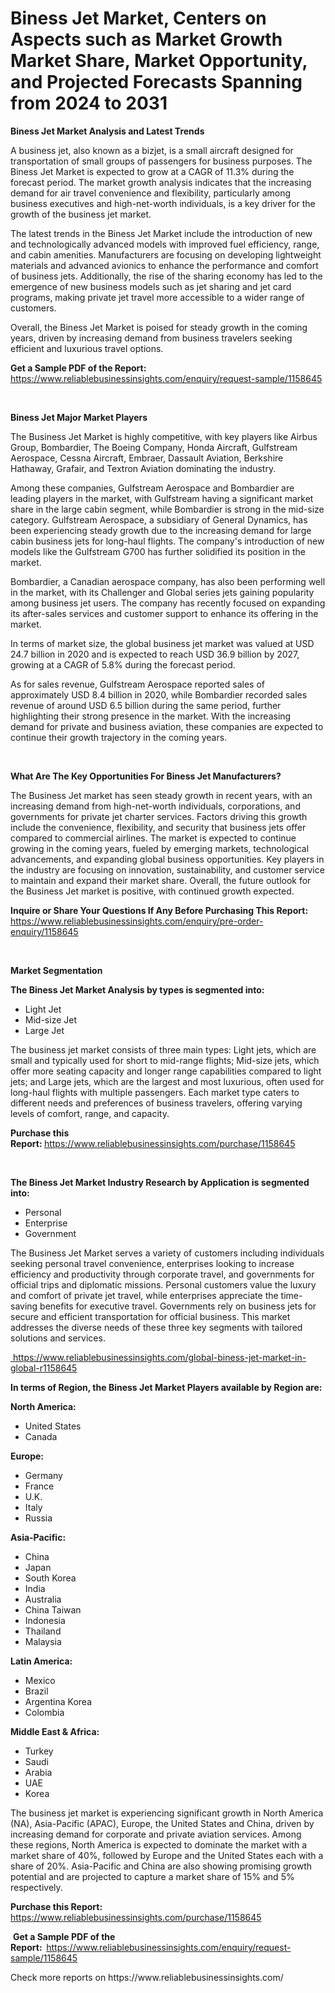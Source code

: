 <p><h1>Biness Jet Market, Centers on Aspects such as Market Growth Market Share, Market Opportunity, and Projected Forecasts Spanning from 2024 to 2031</h1></p><p><strong>Biness Jet Market Analysis and Latest Trends</strong></p>
<p><p>A business jet, also known as a bizjet, is a small aircraft designed for transportation of small groups of passengers for business purposes. The Biness Jet Market is expected to grow at a CAGR of 11.3% during the forecast period. The market growth analysis indicates that the increasing demand for air travel convenience and flexibility, particularly among business executives and high-net-worth individuals, is a key driver for the growth of the business jet market. </p><p>The latest trends in the Biness Jet Market include the introduction of new and technologically advanced models with improved fuel efficiency, range, and cabin amenities. Manufacturers are focusing on developing lightweight materials and advanced avionics to enhance the performance and comfort of business jets. Additionally, the rise of the sharing economy has led to the emergence of new business models such as jet sharing and jet card programs, making private jet travel more accessible to a wider range of customers.</p><p>Overall, the Biness Jet Market is poised for steady growth in the coming years, driven by increasing demand from business travelers seeking efficient and luxurious travel options.</p></p>
<p><strong>Get a Sample PDF of the Report:&nbsp;</strong> <a href="https://www.reliablebusinessinsights.com/enquiry/request-sample/1158645">https://www.reliablebusinessinsights.com/enquiry/request-sample/1158645</a></p>
<p>&nbsp;</p>
<p><strong>Biness Jet Major Market Players</strong></p>
<p><p>The Business Jet Market is highly competitive, with key players like Airbus Group, Bombardier, The Boeing Company, Honda Aircraft, Gulfstream Aerospace, Cessna Aircraft, Embraer, Dassault Aviation, Berkshire Hathaway, Grafair, and Textron Aviation dominating the industry. </p><p>Among these companies, Gulfstream Aerospace and Bombardier are leading players in the market, with Gulfstream having a significant market share in the large cabin segment, while Bombardier is strong in the mid-size category. Gulfstream Aerospace, a subsidiary of General Dynamics, has been experiencing steady growth due to the increasing demand for large cabin business jets for long-haul flights. The company's introduction of new models like the Gulfstream G700 has further solidified its position in the market. </p><p>Bombardier, a Canadian aerospace company, has also been performing well in the market, with its Challenger and Global series jets gaining popularity among business jet users. The company has recently focused on expanding its after-sales services and customer support to enhance its offering in the market. </p><p>In terms of market size, the global business jet market was valued at USD 24.7 billion in 2020 and is expected to reach USD 36.9 billion by 2027, growing at a CAGR of 5.8% during the forecast period. </p><p>As for sales revenue, Gulfstream Aerospace reported sales of approximately USD 8.4 billion in 2020, while Bombardier recorded sales revenue of around USD 6.5 billion during the same period, further highlighting their strong presence in the market. With the increasing demand for private and business aviation, these companies are expected to continue their growth trajectory in the coming years.</p></p>
<p>&nbsp;</p>
<p><strong>What Are The Key Opportunities For Biness Jet Manufacturers?</strong></p>
<p><p>The Business Jet market has seen steady growth in recent years, with an increasing demand from high-net-worth individuals, corporations, and governments for private jet charter services. Factors driving this growth include the convenience, flexibility, and security that business jets offer compared to commercial airlines. The market is expected to continue growing in the coming years, fueled by emerging markets, technological advancements, and expanding global business opportunities. Key players in the industry are focusing on innovation, sustainability, and customer service to maintain and expand their market share. Overall, the future outlook for the Business Jet market is positive, with continued growth expected.</p></p>
<p><strong>Inquire or Share Your Questions If Any Before Purchasing This Report:</strong> <a href="https://www.reliablebusinessinsights.com/enquiry/pre-order-enquiry/1158645">https://www.reliablebusinessinsights.com/enquiry/pre-order-enquiry/1158645</a></p>
<p>&nbsp;</p>
<p><strong>Market Segmentation</strong></p>
<p><strong>The Biness Jet Market Analysis by types is segmented into:</strong></p>
<p><ul><li>Light Jet</li><li>Mid-size Jet</li><li>Large Jet</li></ul></p>
<p><p>The business jet market consists of three main types: Light jets, which are small and typically used for short to mid-range flights; Mid-size jets, which offer more seating capacity and longer range capabilities compared to light jets; and Large jets, which are the largest and most luxurious, often used for long-haul flights with multiple passengers. Each market type caters to different needs and preferences of business travelers, offering varying levels of comfort, range, and capacity.</p></p>
<p><strong>Purchase this Report:&nbsp;</strong><a href="https://www.reliablebusinessinsights.com/purchase/1158645">https://www.reliablebusinessinsights.com/purchase/1158645</a></p>
<p>&nbsp;</p>
<p><strong>The Biness Jet Market Industry Research by Application is segmented into:</strong></p>
<p><ul><li>Personal</li><li>Enterprise</li><li>Government</li></ul></p>
<p><p>The Business Jet Market serves a variety of customers including individuals seeking personal travel convenience, enterprises looking to increase efficiency and productivity through corporate travel, and governments for official trips and diplomatic missions. Personal customers value the luxury and comfort of private jet travel, while enterprises appreciate the time-saving benefits for executive travel. Governments rely on business jets for secure and efficient transportation for official business. This market addresses the diverse needs of these three key segments with tailored solutions and services.</p></p>
<p><a href="https://www.reliablebusinessinsights.com/global-biness-jet-market-in-global-r1158645">&nbsp;https://www.reliablebusinessinsights.com/global-biness-jet-market-in-global-r1158645</a></p>
<p><strong>In terms of Region, the Biness Jet Market Players available by Region are:</strong></p>
<p>
    <p> <strong> North America: </strong>
        <ul>
            <li>United States</li>
            <li>Canada</li>
        </ul>
        </p> 
    <p> <strong> Europe: </strong>
        <ul>
            <li>Germany</li>
            <li>France</li>
            <li>U.K.</li>
            <li>Italy</li>
            <li>Russia</li>
        </ul>
        </p> 
    <p> <strong> Asia-Pacific: </strong>
        <ul>
            <li>China</li>
            <li>Japan</li>
            <li>South Korea</li>
            <li>India</li>
            <li>Australia</li>
            <li>China Taiwan</li>
            <li>Indonesia</li>
            <li>Thailand</li>
            <li>Malaysia</li>
        </ul>
        </p> 
    <p> <strong> Latin America: </strong>
        <ul>
            <li>Mexico</li>
            <li>Brazil</li>
            <li>Argentina Korea</li>
            <li>Colombia</li>
        </ul>
        </p> 
    <p> <strong> Middle East & Africa: </strong>
        <ul>
            <li>Turkey</li>
            <li>Saudi</li>
            <li>Arabia</li>
            <li>UAE</li>
            <li>Korea</li>
        </ul>
    </p>
    </p>
<p><p>The business jet market is experiencing significant growth in North America (NA), Asia-Pacific (APAC), Europe, the United States and China, driven by increasing demand for corporate and private aviation services. Among these regions, North America is expected to dominate the market with a market share of 40%, followed by Europe and the United States each with a share of 20%. Asia-Pacific and China are also showing promising growth potential and are projected to capture a market share of 15% and 5% respectively.</p></p>
<p><strong>Purchase this Report: </strong><a href="https://www.reliablebusinessinsights.com/purchase/1158645">https://www.reliablebusinessinsights.com/purchase/1158645</a></p>
<p>&nbsp;<strong>Get a Sample PDF of the Report:&nbsp;&nbsp;</strong><a href="https://www.reliablebusinessinsights.com/enquiry/request-sample/1158645">https://www.reliablebusinessinsights.com/enquiry/request-sample/1158645</a></p>
<p><strong></strong></p>
<p>Check more reports on https://www.reliablebusinessinsights.com/</p>